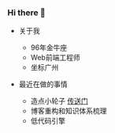 ### Hi there 👋

<!--
**Kevin031/Kevin031** is a ✨ _special_ ✨ repository because its `README.md` (this file) appears on your GitHub profile.

Here are some ideas to get you started:

- 🔭 I’m currently working on ...
- 🌱 I’m currently learning ...
- 👯 I’m looking to collaborate on ...
- 🤔 I’m looking for help with ...
- 💬 Ask me about ...
- 📫 How to reach me: ...
- 😄 Pronouns: ...
- ⚡ Fun fact: ...
-->

- 关于我
  - 96年金牛座
  - Web前端工程师
  - 坐标广州

- 最近在做的事情
  - 造点小轮子 [传送门](https://github.com/Kevin031/my-awesome-wheels)
  - 博客重构和知识体系梳理
  - 低代码引擎
